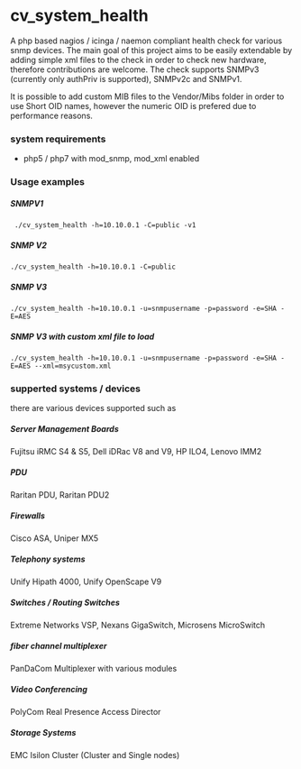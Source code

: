 # cv_system_health

A php based nagios / icinga / naemon compliant health check for various snmp devices. The main goal of this project aims to be easily extendable by adding simple xml files to the check in order to check new hardware,  therefore contributions are welcome. The check supports SNMPv3 (currently only authPriv is supported), SNMPv2c and SNMPv1. 

It is possible to add custom MIB files to the Vendor/Mibs folder in order to use Short OID names, however the numeric OID is prefered due to performance reasons.


### system requirements
- php5 / php7 with mod_snmp, mod_xml enabled

### Usage examples

##### SNMPV1
``` ./cv_system_health -h=10.10.0.1 -C=public -v1```

##### SNMP V2
``` ./cv_system_health -h=10.10.0.1 -C=public ```

##### SNMP V3
``` ./cv_system_health -h=10.10.0.1 -u=snmpusername -p=password -e=SHA -E=AES ```


##### SNMP V3 with custom xml file to load
``` ./cv_system_health -h=10.10.0.1 -u=snmpusername -p=password -e=SHA -E=AES --xml=msycustom.xml ```

### supperted systems / devices
there are various devices supported such as

##### Server Management Boards
Fujitsu iRMC S4 & S5, Dell iDRac V8 and V9, HP ILO4,  Lenovo IMM2

##### PDU
Raritan PDU, Raritan PDU2

##### Firewalls 
Cisco ASA, Uniper MX5

##### Telephony systems
Unify Hipath 4000, Unify OpenScape V9

##### Switches  / Routing Switches
 Extreme Networks VSP, Nexans GigaSwitch, Microsens MicroSwitch

##### fiber channel multiplexer
PanDaCom Multiplexer with various modules

##### Video Conferencing 
PolyCom Real Presence Access Director

##### Storage Systems
EMC Isilon Cluster (Cluster and Single nodes)
